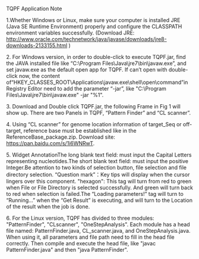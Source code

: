 TQPF Application Note

1.Whether Windows or Linux, make sure your computer is installed JRE (Java SE Runtime Environment) properly and configure the CLASSPATH environment variables successfully. (Download JRE: http://www.oracle.com/technetwork/java/javase/downloads/jre8-downloads-2133155.html )

2. For Windows version, in order to double-click to execute TQPF.jar, find the JAVA installed file like “C:\Program Files\Java\jre7\bin\javaw.exe”, and set javaw.exe as the default open app for TQPF. If can’t open with double-click now, the content of“HKEY_CLASSES_ROOT\Applications\javaw.exe\shell\open\command”in Registry Editor need to add the parameter “-jar”, like "C:\Program Files\Java\jre7\bin\javaw.exe" -jar "%1".

3. Download and Double click TQPF.jar, the following Frame in Fig 1 will show up. There are two Panels in TQPF, “Pattern Finder” and “CL scanner”. 

4. Using “CL scanner” for genome location information of target_Seq or off-target, reference base must be established like in the ReferenceBase_package.zip. Download site: https://pan.baidu.com/s/1i6WNRwT.

5. Widget AnnotationThe long blank text field: must input the Capital Letters representing nucleotides.The short blank text field: must input the positive Integer.Be attention to two kinds of selection button, file selection and file directory selection.
“Question mark”：Key tips will display when the cursor lingers over this component. "hexagon": This tag will turn from red to green when File or File Directory is selected successfully. And green will turn back to red when selection is failed.The “Loading parameters!” tag will turn to “Running…” when the “Get Result” is executing, and will turn to the Location of the result when the job is done.

6. For the Linux version, TQPF has divided to three modules: "PatternFinder", "CLscanner", "OneStepAnalysis". Each module has a head file named: PatternFinder.java, CL_scanner.java, and OneStepAnalysis.java. When using it, all parameters and file path need to fill in the head file correctly. Then compile and execute the head file, like "javac PatternFinder.java" and then "java PatternFinder".
